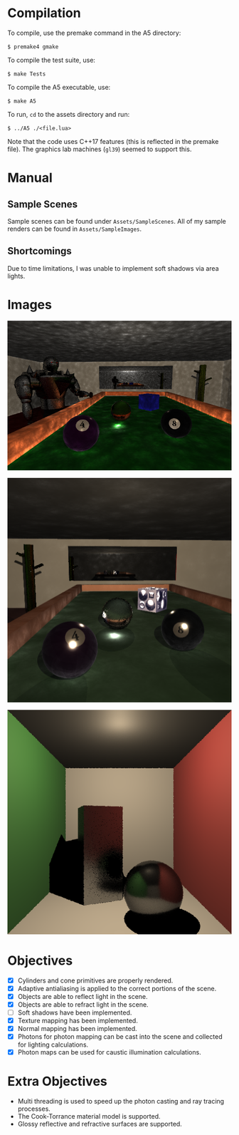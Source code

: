 # Compilation
To compile, use the premake command in the A5 directory:

``` 
$ premake4 gmake
```

To compile the test suite, use:

``` 
$ make Tests
```

To compile the A5 executable, use:

``` 
$ make A5
```

To run, `cd` to the assets directory and run:

``` 
$ ../A5 ./<file.lua>
```

Note that the code uses C++17 features (this is reflected in the premake file). The graphics lab machines (`gl39`) seemed to support this.

# Manual
## Sample Scenes
Sample scenes can be found under `Assets/SampleScenes`. All of my sample renders can be found in `Assets/SampleImages`.

## Shortcomings
Due to time limitations, I was unable to implement soft shadows via area lights.

# Images
![screenshot](./screenshot.png)

![screenshot](./screenshot2.png)

![screenshot](./screenshot3.png)

# Objectives
- [x] Cylinders and cone primitives are properly rendered.
- [x] Adaptive antialiasing is applied to the correct portions of the scene.
- [x] Objects are able to reflect light in the scene.
- [x] Objects are able to refract light in the scene.
- [ ] Soft shadows have been implemented.
- [x] Texture mapping has been implemented.
- [x] Normal mapping has been implemented.
- [x] Photons for photon mapping can be cast into the scene and collected for lighting calculations.
- [x] Photon maps can be used for caustic illumination calculations.

# Extra Objectives
- Multi threading is used to speed up the photon casting and ray tracing processes.
- The Cook-Torrance material model is supported.
- Glossy reflective and refractive surfaces are supported.
